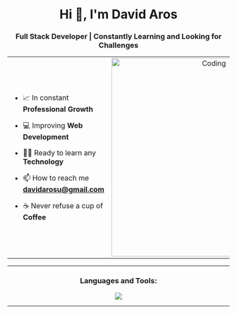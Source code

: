 <h1 align="center">Hi 👋, I'm David Aros</h1>
<h3 align="center">Full Stack Developer | Constantly Learning and Looking for Challenges</h3>

<table align="center">
<tr border="none">
<td width="50%" align="left">
  
- 📈 In constant **Professional Growth**

- 💻 Improving **Web Development**

- 🧑‍🎓 Ready to learn any **Technology**

- 📫 How to reach me **davidarosu@gmail.com**
  
- ☕ Never refuse a cup of **Coffee**

</td>
<td width="50%" align="center">

  <img align="center" alt="Coding" width="450" src="https://repository-images.githubusercontent.com/588181932/e36ec678-7984-4cdd-8e4c-a3932772ff8e">

  
  </td>
</tr>
</table>


---


<h3 align="center">Languages and Tools:</h3>
<p align="center"> <a href="https://skillicons.dev">
    <img src="https://skillicons.dev/icons?i=aws,bootstrap,css,mongodb,eclipse,html,java,js,mysql,py,ts, " />
  </a></p>

---
